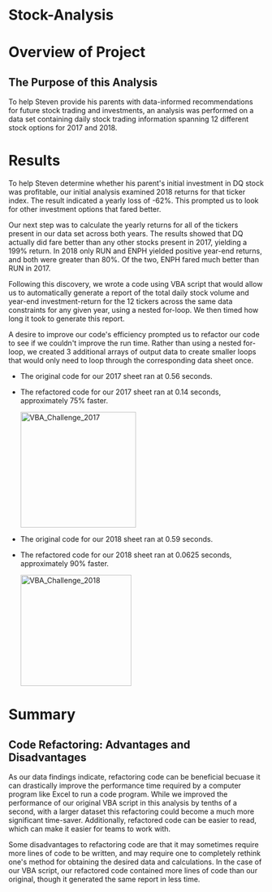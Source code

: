 # Stock-Analysis

# Overview of Project

## The Purpose of this Analysis
To help Steven provide his parents with data-informed recommendations for future stock trading and investments, an analysis was performed on a data set containing daily stock trading information spanning 12 different stock options for 2017 and 2018.

# Results

To help Steven determine whether his parent's initial investment in DQ stock was profitable, our initial analysis examined 2018 returns for that ticker index. The result indicated a yearly loss of -62%. This prompted us to look for other investment options that fared better.

Our next step was to calculate the yearly returns for all of the tickers present in our data set across both years. The results showed that DQ actually did fare better than any other stocks present in 2017, yielding a 199% return.
In 2018 only RUN and ENPH yielded positive year-end returns, and both were greater than 80%. Of the two, ENPH fared much better than RUN in 2017. 

Following this discovery, we wrote a code using VBA script that would allow us to automatically generate a report of the total daily stock volume and year-end investment-return for the 12 tickers across the same data constraints for any given year, using a nested for-loop. We then timed how long it took to generate this report.

A desire to improve our code's efficiency prompted us to refactor our code to see if we couldn't improve the run time. Rather than using a nested for-loop, we created 3 additional arrays of output data to create smaller loops that would only need to loop through the corresponding data sheet once.

- The original code for our 2017 sheet ran at 0.56 seconds.
- The refactored code for our 2017 sheet ran at 0.14 seconds, approximately 75% faster.

    <img width="227" alt="VBA_Challenge_2017" src="https://user-images.githubusercontent.com/104729703/174423282-74d6619c-d364-45a4-bfdc-68fb77418829.png">

- The original code for our 2018 sheet ran at 0.59 seconds.
- The refactored code for our 2018 sheet ran at 0.0625 seconds, approximately 90% faster.

    <img width="218" alt="VBA_Challenge_2018" src="https://user-images.githubusercontent.com/104729703/174423710-83e181e8-f7a0-49ec-8874-12a8df06bdaa.png">
    
# Summary

## Code Refactoring: Advantages and Disadvantages

As our data findings indicate, refactoring code can be beneficial becuase it can drastically improve the performance time required by a computer program like Excel to run a code program. While we improved the performance of our original VBA script in this analysis by tenths of a second, with a larger dataset this refactoring could become a much more significant time-saver. Additionally, refactored code can be easier to read, which can make it easier for teams to work with. 

Some disadvantages to refactoring code are that it may sometimes require more lines of code to be written, and may require one to completely rethink one's method for obtaining the desired data and calculations. In the case of our VBA script, our refactored code contained more lines of code than our original, though it generated the same report in less time.
